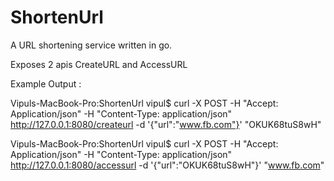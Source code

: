 # ShortenUrl
A URL shortening service written in go.


Exposes 2 apis CreateURL and AccessURL

Example Output : 

Vipuls-MacBook-Pro:ShortenUrl vipul$ curl -X POST  -H "Accept: Application/json" -H "Content-Type: application/json" http://127.0.0.1:8080/createurl -d '{"url":"www.fb.com"}'
"OKUK68tuS8wH"

Vipuls-MacBook-Pro:ShortenUrl vipul$ curl -X POST  -H "Accept: Application/json" -H "Content-Type: application/json" http://127.0.0.1:8080/accessurl -d '{"url":"OKUK68tuS8wH"}'
"www.fb.com"
